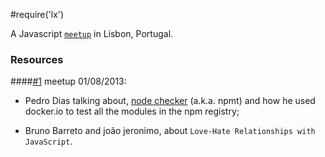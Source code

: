 
#require('lx')

A Javascript [`meetup`](http://www.meetup.com/require-lx/) in Lisbon, Portugal.

### Resources

####[#1](https://github.com/require-lx/resources/tree/master/meetup%20%231) meetup 01/08/2013:

* Pedro Dias talking about, [node checker](http://nodechecker.com/) (a.k.a. npmt) and how he used docker.io to test all the modules in the npm registry;

* Bruno Barreto and joão jeronimo, about `Love-Hate Relationships with JavaScript`.